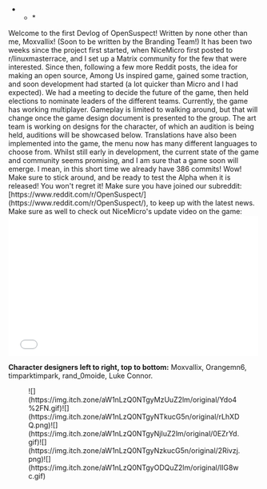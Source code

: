 * * *</section>

<section class="object_text_widget_widget user_formatted post_body">Welcome to the first Devlog of OpenSuspect! Written by none other than me, Moxvallix! (Soon to be written by the Branding Team!) It has been two weeks since the project first started, when NiceMicro first posted to r/linuxmasterrace, and I set up a Matrix community for the few that were interested. Since then, following a few more Reddit posts, the idea for making an open source, Among Us inspired game, gained some traction, and soon development had started (a lot quicker than Micro and I had expected). We had a meeting to decide the future of the game, then held elections to nominate leaders of the different teams. Currently, the game has working multiplayer. Gameplay is limited to walking around, but that will change once the game design document is presented to the group. The art team is working on designs for the character, of which an audition is being held, auditions will be showcased below. Translations have also been implemented into the game, the menu now has many different languages to choose from. Whilst still early in development, the current state of the game and community seems promising, and I am sure that a game soon will emerge. I mean, in this short time we already have 386 commits! Wow! Make sure to stick around, and be ready to test the Alpha when it is released! You won't regret it! Make sure you have joined our subreddit: [https://www.reddit.com/r/OpenSuspect/](https://www.reddit.com/r/OpenSuspect/), to keep up with the latest news. Make sure as well to check out NiceMicro's update video on the game:

<div class=""><iframe src="//www.youtube.com/embed/m7XeHLOI3Kg" allowfullscreen="" width="500" height="281" frameborder="0"></iframe></div>

**Character designers left to right, top to bottom:** Moxvallix, Orangemn6, timparktimpark, rand_0moide, Luke Connor.

<figure>![](https://img.itch.zone/aW1nLzQ0NTgyMzUuZ2lm/original/Ydo4%2FN.gif)![](https://img.itch.zone/aW1nLzQ0NTgyNTkucG5n/original/rLhXDQ.png)![](https://img.itch.zone/aW1nLzQ0NTgyNjIuZ2lm/original/0EZrYd.gif)![](https://img.itch.zone/aW1nLzQ0NTgyNzkucG5n/original/2Rivzj.png)![](https://img.itch.zone/aW1nLzQ0NTgyODQuZ2lm/original/lIG8wc.gif)</figure>